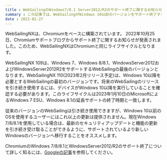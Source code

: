 ```yaml
---
title : WebSailingのWindows7/8.1 Server2012/R2のサポート終了に関するお知らせ
summary : この記事では、WebSailingがWindows 10以前のバージョンをサポート終了することについてお知らせします
date : 2023-01-27
---
```

WebSailingNXは、Chromiumをベースに構築されています。
2022年10月25日、Chromiumサポートブログからサポート終了に関するお知らせが発表されました。このため、WebSailingNXはChromiumと同じライフサイクルとなります。

WebSailingNX 109は、Windows 7、Windows 8/8.1、WindowsServer2012およびWindowsServer2012R2をサポートするWebSailingの最後のバージョンとなります。WebSailingNX 110(2023年2月リリース予定)は、Windows 10以降を必要とするWebSailingの最初のバージョンです。将来のWebSailingのリリースを引き続き使用するには、デバイスがWindows 10以降を実行していることを確認する必要があります。このライフサイクルは2023年1月10日のMicrosoftによるWindows 7 ESU、Windows 8.1の延長サポートの終了時期と一致します。

従来のバージョンのWebSailingは引き続き使用できますが、Windows 10以前のOSを使用するユーザーにはこれ以上の更新は提供されません。現在Windows 7/8/8.1を使用している場合は、最新のセキュリティアップデートと機能の更新を引き続き受け取ることができるように、サポートされているより新しいWindowsのバージョンへ移行することをオススメします。

ChromiumのWindows 7/8/8.1とWindowsServer2012/R2のサポート終了について詳しく知るには、[Googleの記事](https://support.google.com/chrome/thread/185534985/sunsetting-support-for-windows-7-8-8-1-and-windows-server-2012-and-2012-r2-in-early-2023?hl=en)を参照してください。
